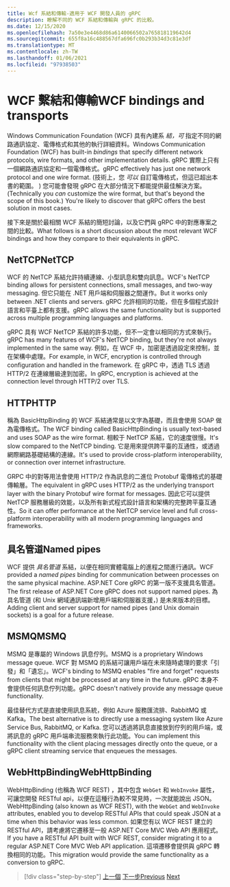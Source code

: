 ```yaml
---
title: Wcf 系結和傳輸-適用于 WCF 開發人員的 gRPC
description: 瞭解不同的 WCF 系結和傳輸與 gRPC 的比較。
ms.date: 12/15/2020
ms.openlocfilehash: 7a50e3e4468d86a6140066502a765818119642d4
ms.sourcegitcommit: 655f8a16c488567dfa696fc0b293b34d3c81e3df
ms.translationtype: MT
ms.contentlocale: zh-TW
ms.lasthandoff: 01/06/2021
ms.locfileid: "97938503"
---
```

# <a name="wcf-bindings-and-transports"></a><span data-ttu-id="b7572-103">WCF 繫結和傳輸</span><span class="sxs-lookup"><span data-stu-id="b7572-103">WCF bindings and transports</span></span>

<span data-ttu-id="b7572-104">Windows Communication Foundation (WCF) 具有內建系 *結，可* 指定不同的網路通訊協定、電傳格式和其他的執行詳細資料。</span><span class="sxs-lookup"><span data-stu-id="b7572-104">Windows Communication Foundation (WCF) has built-in *bindings* that specify different network protocols, wire formats, and other implementation details.</span></span> <span data-ttu-id="b7572-105">gRPC 實際上只有一個網路通訊協定和一個電傳格式。</span><span class="sxs-lookup"><span data-stu-id="b7572-105">gRPC effectively has just one network protocol and one wire format.</span></span> <span data-ttu-id="b7572-106"> (技術上，您 *可以* 自訂電傳格式，但這已超出本書的範圍。 ) 您可能會發現 gRPC 在大部分情況下都能提供最佳解決方案。</span><span class="sxs-lookup"><span data-stu-id="b7572-106">(Technically you *can* customize the wire format, but that's beyond the scope of this book.) You're likely to discover that gRPC offers the best solution in most cases.</span></span>

<span data-ttu-id="b7572-107">接下來是關於最相關 WCF 系結的簡短討論，以及它們與 gRPC 中的對應專案之間的比較。</span><span class="sxs-lookup"><span data-stu-id="b7572-107">What follows is a short discussion about the most relevant WCF bindings and how they compare to their equivalents in gRPC.</span></span>

## <a name="nettcp"></a><span data-ttu-id="b7572-108">NetTCP</span><span class="sxs-lookup"><span data-stu-id="b7572-108">NetTCP</span></span>

<span data-ttu-id="b7572-109">WCF 的 NetTCP 系結允許持續連線、小型訊息和雙向訊息。</span><span class="sxs-lookup"><span data-stu-id="b7572-109">WCF's NetTCP binding allows for persistent connections, small messages, and two-way messaging.</span></span> <span data-ttu-id="b7572-110">但它只能在 .NET 用戶端和伺服器之間運作。</span><span class="sxs-lookup"><span data-stu-id="b7572-110">But it works only between .NET clients and servers.</span></span> <span data-ttu-id="b7572-111">gRPC 允許相同的功能，但在多個程式設計語言和平臺上都有支援。</span><span class="sxs-lookup"><span data-stu-id="b7572-111">gRPC allows the same functionality but is supported across multiple programming languages and platforms.</span></span>

<span data-ttu-id="b7572-112">gRPC 具有 WCF NetTCP 系結的許多功能，但不一定會以相同的方式來執行。</span><span class="sxs-lookup"><span data-stu-id="b7572-112">gRPC has many features of WCF's NetTCP binding, but they're not always implemented in the same way.</span></span> <span data-ttu-id="b7572-113">例如，在 WCF 中，加密是透過設定來控制，並在架構中處理。</span><span class="sxs-lookup"><span data-stu-id="b7572-113">For example, in WCF, encryption is controlled through configuration and handled in the framework.</span></span> <span data-ttu-id="b7572-114">在 gRPC 中，透過 TLS 透過 HTTP/2 在連線層級達到加密。</span><span class="sxs-lookup"><span data-stu-id="b7572-114">In gRPC, encryption is achieved at the connection level through HTTP/2 over TLS.</span></span>

## <a name="http"></a><span data-ttu-id="b7572-115">HTTP</span><span class="sxs-lookup"><span data-stu-id="b7572-115">HTTP</span></span>

<span data-ttu-id="b7572-116">稱為 BasicHttpBinding 的 WCF 系結通常是以文字為基礎，而且會使用 SOAP 做為電傳格式。</span><span class="sxs-lookup"><span data-stu-id="b7572-116">The WCF binding called BasicHttpBinding is usually text-based and uses SOAP as the wire format.</span></span> <span data-ttu-id="b7572-117">相較于 NetTCP 系結，它的速度很慢。</span><span class="sxs-lookup"><span data-stu-id="b7572-117">It's slow compared to the NetTCP binding.</span></span> <span data-ttu-id="b7572-118">它是用來提供跨平臺的互通性，或透過網際網路基礎結構的連線。</span><span class="sxs-lookup"><span data-stu-id="b7572-118">It's used to provide cross-platform interoperability, or connection over internet infrastructure.</span></span>

<span data-ttu-id="b7572-119">GRPC 中的對等用法會使用 HTTP/2 作為訊息的二進位 Protobuf 電傳格式的基礎傳輸層。</span><span class="sxs-lookup"><span data-stu-id="b7572-119">The equivalent in gRPC uses HTTP/2 as the underlying transport layer with the binary Protobuf wire format for messages.</span></span> <span data-ttu-id="b7572-120">因此它可以提供 NetTCP 服務層級的效能，以及所有新式程式設計語言和架構的完整跨平臺互通性。</span><span class="sxs-lookup"><span data-stu-id="b7572-120">So it can offer performance at the NetTCP service level and full cross-platform interoperability with all modern programming languages and frameworks.</span></span>

## <a name="named-pipes"></a><span data-ttu-id="b7572-121">具名管道</span><span class="sxs-lookup"><span data-stu-id="b7572-121">Named pipes</span></span>

<span data-ttu-id="b7572-122">WCF 提供 *具名管道* 系結，以便在相同實體電腦上的進程之間進行通訊。</span><span class="sxs-lookup"><span data-stu-id="b7572-122">WCF provided a *named pipes* binding for communication between processes on the same physical machine.</span></span> <span data-ttu-id="b7572-123">ASP.NET Core gRPC 的第一版不支援具名管道。</span><span class="sxs-lookup"><span data-stu-id="b7572-123">The first release of ASP.NET Core gRPC does not support named pipes.</span></span> <span data-ttu-id="b7572-124">為具名管道 (和 Unix 網域通訊端新增用戶端和伺服器支援，) 是未來版本的目標。</span><span class="sxs-lookup"><span data-stu-id="b7572-124">Adding client and server support for named pipes (and Unix domain sockets) is a goal for a future release.</span></span>

## <a name="msmq"></a><span data-ttu-id="b7572-125">MSMQ</span><span class="sxs-lookup"><span data-stu-id="b7572-125">MSMQ</span></span>

<span data-ttu-id="b7572-126">MSMQ 是專屬的 Windows 訊息佇列。</span><span class="sxs-lookup"><span data-stu-id="b7572-126">MSMQ is a proprietary Windows message queue.</span></span> <span data-ttu-id="b7572-127">WCF 對 MSMQ 的系結可讓用戶端在未來隨時處理的要求「引發」和「遺忘」。</span><span class="sxs-lookup"><span data-stu-id="b7572-127">WCF's binding to MSMQ enables "fire and forget" requests from clients that might be processed at any time in the future.</span></span> <span data-ttu-id="b7572-128">gRPC 本身不會提供任何訊息佇列功能。</span><span class="sxs-lookup"><span data-stu-id="b7572-128">gRPC doesn't natively provide any message queue functionality.</span></span>

<span data-ttu-id="b7572-129">最佳替代方式是直接使用訊息系統，例如 Azure 服務匯流排、RabbitMQ 或 Kafka。</span><span class="sxs-lookup"><span data-stu-id="b7572-129">The best alternative is to directly use a messaging system like Azure Service Bus, RabbitMQ, or Kafka.</span></span> <span data-ttu-id="b7572-130">您可以透過將訊息直接放到佇列的用戶端，或將訊息的 gRPC 用戶端串流服務來執行此功能。</span><span class="sxs-lookup"><span data-stu-id="b7572-130">You can implement this functionality with the client placing messages directly onto the queue, or a gRPC client streaming service that enqueues the messages.</span></span>

## <a name="webhttpbinding"></a><span data-ttu-id="b7572-131">WebHttpBinding</span><span class="sxs-lookup"><span data-stu-id="b7572-131">WebHttpBinding</span></span>

<span data-ttu-id="b7572-132">WebHttpBinding (也稱為 WCF REST) ，其中包含 `WebGet` 和 `WebInvoke` 屬性，可讓您開發 RESTful api，以便在這種行為較不常見時，一次就能說出 JSON。</span><span class="sxs-lookup"><span data-stu-id="b7572-132">WebHttpBinding (also known as WCF REST), with the `WebGet` and `WebInvoke` attributes, enabled you to develop RESTful APIs that could speak JSON at a time when this behavior was less common.</span></span> <span data-ttu-id="b7572-133">如果您有以 WCF REST 建立的 RESTful API，請考慮將它遷移至一般 ASP.NET Core MVC Web API 應用程式。</span><span class="sxs-lookup"><span data-stu-id="b7572-133">If you have a RESTful API built with WCF REST, consider migrating it to a regular ASP.NET Core MVC Web API application.</span></span> <span data-ttu-id="b7572-134">這項遷移會提供與 gRPC 轉換相同的功能。</span><span class="sxs-lookup"><span data-stu-id="b7572-134">This migration would provide the same functionality as a conversion to gRPC.</span></span>

>[!div class="step-by-step"]
><span data-ttu-id="b7572-135">[上一個](wcf-endpoints-grpc-methods.md) 
>[下一步](rpc-types.md)</span><span class="sxs-lookup"><span data-stu-id="b7572-135">[Previous](wcf-endpoints-grpc-methods.md)
[Next](rpc-types.md)</span></span>

